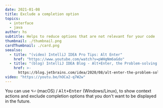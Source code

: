 ```yaml
---
date: 2021-01-08
title: Exclude a completion option
topics:
  - interface
  - java
author: hs
subtitle: Helps to reduce options that are not relevant for your code
thumbnail: ./thumbnail.png
cardThumbnail: ./card.png
seealso:
  - title: "(video) IntelliJ IDEA Pro Tips: Alt Enter"
    href: "https://www.youtube.com/watch?v=pWHgNm6aGdo"
  - title: "(blog) IntelliJ IDEA Blog - Alt+Enter, the Problem-solving Shortcut"
    href: >-
      https://blog.jetbrains.com/idea/2020/08/alt-enter-the-problem-solving-shortcut/
video: "https://youtu.be/hOCa2-q7W2w"
---
```


You can use <kbd>⌥⏎</kbd> (macOS) / <kbd>Alt+Enter</kbd> (Windows/Linux), to show context actions and exclude completion options that you don't want to be displayed in the future.
